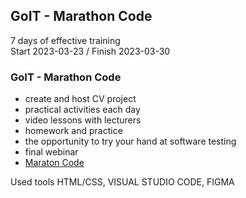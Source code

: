 ## GoIT - Marathon Code
7 days of effective training<br>
Start 2023-03-23 / Finish 2023-03-30

### GoIT -  Marathon Code
- create and host CV project
- practical activities each day
- video lessons with lecturers
- homework and practice
- the opportunity to try your hand at software testing
- final webinar
- [Maraton Code](https://qa.m.goit.global/pl/?utm_source=leeloo&utm_medium=ref&utm_campaign=FPL6](https://m.goit.global/pl/?utm_source=google&utm_medium=cpc&utm_campaign=19691924092|145715605363|648302406911||kodowanie&gad=1&gclid=Cj0KCQjwkqSlBhDaARIsAFJANkiXr-8eK7ELPvZPsUY6c1jRqxGiQJK2MeTHR3MJMxfYdox9orkR3u4aAly5EALw_wcB))

Used tools HTML/CSS, VISUAL STUDIO CODE, FIGMA
